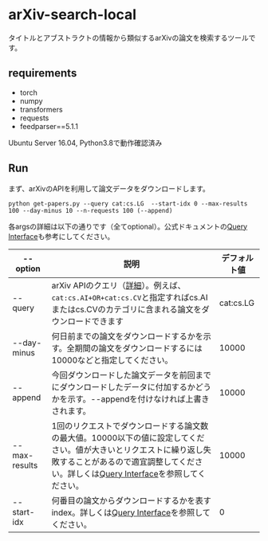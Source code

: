 # arXiv-search-local
タイトルとアブストラクトの情報から類似するarXivの論文を検索するツールです。

## requirements
- torch
- numpy 
- transformers
- requests
- feedparser==5.1.1

Ubuntu Server 16.04, Python3.8で動作確認済み

## Run
まず、arXivのAPIを利用して論文データをダウンロードします。
```
python get-papers.py --query cat:cs.LG  --start-idx 0 --max-results 100 --day-minus 10 --n-requests 100 (--append)
```
各argsの詳細は以下の通りです（全てoptional）。公式ドキュメントの[Query Interface](https://arxiv.org/help/api/user-manual#_query_interface)も参考にしてください。

| --option | 説明 | デフォルト値 |
|-|-|-|
| --query | arXiv APIのクエリ（[詳細](https://arxiv.org/help/api/user-manual#query_details)）。例えば、`cat:cs.AI+OR+cat:cs.CV`と指定すればcs.AIまたはcs.CVのカテゴリに含まれる論文をダウンロードできます | cat:cs.LG |
| --day-minus | 何日前までの論文をダウンロードするかを示す。全期間の論文をダウンロードするには10000などと指定してください。 | 10000 |
| --append | 今回ダウンロードした論文データを前回までにダウンロードしたデータに付加するかどうかを示す。--appendを付けなければ上書きされます。 | 10000 |
| --max-results | 1回のリクエストでダウンロードする論文数の最大値。10000以下の値に設定してください。値が大きいとリクエストに繰り返し失敗することがあるので適宜調整してください。詳しくは[Query Interface](https://arxiv.org/help/api/user-manual#_query_interface)を参照してください。 | 10000 |
| --start-idx | 何番目の論文からダウンロードするかを表すindex。詳しくは[Query Interface](https://arxiv.org/help/api/user-manual#_query_interface)を参照してください。 | 0 |
